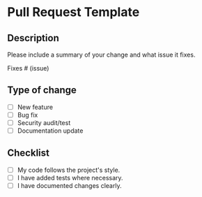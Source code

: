 # Pull Request Template

## Description

Please include a summary of your change and what issue it fixes.

Fixes # (issue)

## Type of change

- [ ] New feature
- [ ] Bug fix
- [ ] Security audit/test
- [ ] Documentation update

## Checklist

- [ ] My code follows the project's style.
- [ ] I have added tests where necessary.
- [ ] I have documented changes clearly.
